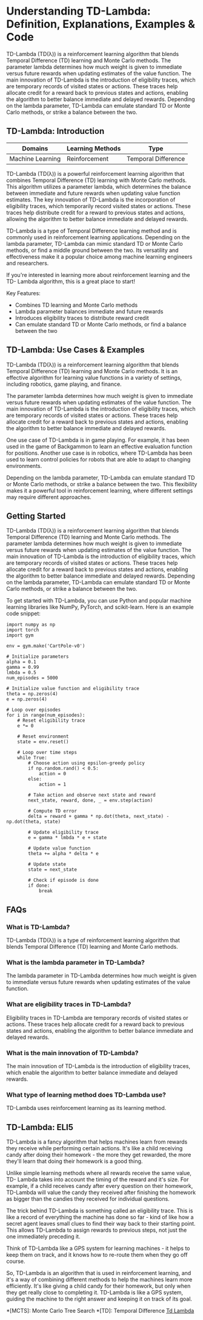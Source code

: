 # Understanding TD-Lambda: Definition, Explanations, Examples & Code

TD-Lambda (TD(λ)) is a reinforcement learning algorithm that blends Temporal
Difference (TD) learning and Monte Carlo methods. The parameter lambda
determines how much weight is given to immediate versus future rewards when
updating estimates of the value function. The main innovation of TD-Lambda is
the introduction of eligibility traces, which are temporary records of visited
states or actions. These traces help allocate credit for a reward back to
previous states and actions, enabling the algorithm to better balance
immediate and delayed rewards. Depending on the lambda parameter, TD-Lambda
can emulate standard TD or Monte Carlo methods, or strike a balance between
the two.

## TD-Lambda: Introduction

Domains | Learning Methods | Type  
---|---|---  
Machine Learning | Reinforcement | Temporal Difference  
  
TD-Lambda (TD(λ)) is a powerful reinforcement learning algorithm that combines
Temporal Difference (TD) learning with Monte Carlo methods. This algorithm
utilizes a parameter lambda, which determines the balance between immediate
and future rewards when updating value function estimates. The key innovation
of TD-Lambda is the incorporation of eligibility traces, which temporarily
record visited states or actions. These traces help distribute credit for a
reward to previous states and actions, allowing the algorithm to better
balance immediate and delayed rewards.

TD-Lambda is a type of Temporal Difference learning method and is commonly
used in reinforcement learning applications. Depending on the lambda
parameter, TD-Lambda can mimic standard TD or Monte Carlo methods, or find a
middle ground between the two. Its versatility and effectiveness make it a
popular choice among machine learning engineers and researchers.

If you're interested in learning more about reinforcement learning and the TD-
Lambda algorithm, this is a great place to start!

Key Features:

  * Combines TD learning and Monte Carlo methods
  * Lambda parameter balances immediate and future rewards
  * Introduces eligibility traces to distribute reward credit
  * Can emulate standard TD or Monte Carlo methods, or find a balance between the two

## TD-Lambda: Use Cases & Examples

TD-Lambda (TD(λ)) is a reinforcement learning algorithm that blends Temporal
Difference (TD) learning and Monte Carlo methods. It is an effective algorithm
for learning value functions in a variety of settings, including robotics,
game playing, and finance.

The parameter lambda determines how much weight is given to immediate versus
future rewards when updating estimates of the value function. The main
innovation of TD-Lambda is the introduction of eligibility traces, which are
temporary records of visited states or actions. These traces help allocate
credit for a reward back to previous states and actions, enabling the
algorithm to better balance immediate and delayed rewards.

One use case of TD-Lambda is in game playing. For example, it has been used in
the game of Backgammon to learn an effective evaluation function for
positions. Another use case is in robotics, where TD-Lambda has been used to
learn control policies for robots that are able to adapt to changing
environments.

Depending on the lambda parameter, TD-Lambda can emulate standard TD or Monte
Carlo methods, or strike a balance between the two. This flexibility makes it
a powerful tool in reinforcement learning, where different settings may
require different approaches.

## Getting Started

TD-Lambda (TD(λ)) is a reinforcement learning algorithm that blends Temporal
Difference (TD) learning and Monte Carlo methods. The parameter lambda
determines how much weight is given to immediate versus future rewards when
updating estimates of the value function. The main innovation of TD-Lambda is
the introduction of eligibility traces, which are temporary records of visited
states or actions. These traces help allocate credit for a reward back to
previous states and actions, enabling the algorithm to better balance
immediate and delayed rewards. Depending on the lambda parameter, TD-Lambda
can emulate standard TD or Monte Carlo methods, or strike a balance between
the two.

To get started with TD-Lambda, you can use Python and popular machine learning
libraries like NumPy, PyTorch, and scikit-learn. Here is an example code
snippet:

    
    
    
    import numpy as np
    import torch
    import gym
    
    env = gym.make('CartPole-v0')
    
    # Initialize parameters
    alpha = 0.1
    gamma = 0.99
    lmbda = 0.5
    num_episodes = 5000
    
    # Initialize value function and eligibility trace
    theta = np.zeros(4)
    e = np.zeros(4)
    
    # Loop over episodes
    for i in range(num_episodes):
        # Reset eligibility trace
        e *= 0
        
        # Reset environment
        state = env.reset()
        
        # Loop over time steps
        while True:
            # Choose action using epsilon-greedy policy
            if np.random.rand() < 0.5:
                action = 0
            else:
                action = 1
            
            # Take action and observe next state and reward
            next_state, reward, done, _ = env.step(action)
            
            # Compute TD error
            delta = reward + gamma * np.dot(theta, next_state) - np.dot(theta, state)
            
            # Update eligibility trace
            e = gamma * lmbda * e + state
            
            # Update value function
            theta += alpha * delta * e
            
            # Update state
            state = next_state
            
            # Check if episode is done
            if done:
                break
    
    

## FAQs

### What is TD-Lambda?

TD-Lambda (TD(λ)) is a type of reinforcement learning algorithm that blends
Temporal Difference (TD) learning and Monte Carlo methods.

### What is the lambda parameter in TD-Lambda?

The lambda parameter in TD-Lambda determines how much weight is given to
immediate versus future rewards when updating estimates of the value function.

### What are eligibility traces in TD-Lambda?

Eligibility traces in TD-Lambda are temporary records of visited states or
actions. These traces help allocate credit for a reward back to previous
states and actions, enabling the algorithm to better balance immediate and
delayed rewards.

### What is the main innovation of TD-Lambda?

The main innovation of TD-Lambda is the introduction of eligibility traces,
which enable the algorithm to better balance immediate and delayed rewards.

### What type of learning method does TD-Lambda use?

TD-Lambda uses reinforcement learning as its learning method.

## TD-Lambda: ELI5

TD-Lambda is a fancy algorithm that helps machines learn from rewards they
receive while performing certain actions. It's like a child receiving candy
after doing their homework - the more they get rewarded, the more they'll
learn that doing their homework is a good thing.

Unlike simple learning methods where all rewards receive the same value, TD-
Lambda takes into account the timing of the reward and it's size. For example,
if a child receives candy after every question on their homework, TD-Lambda
will value the candy they received after finishing the homework as bigger than
the candies they received for individual questions.

The trick behind TD-Lambda is something called an eligibility trace. This is
like a record of everything the machine has done so far - kind of like how a
secret agent leaves small clues to find their way back to their starting
point. This allows TD-Lambda to assign rewards to previous steps, not just the
one immediately preceding it.

Think of TD-Lambda like a GPS system for learning machines - it helps to keep
them on track, and it knows how to re-route them when they go off course.

So, TD-Lambda is an algorithm that is used in reinforcement learning, and it's
a way of combining different methods to help the machines learn more
efficiently. It's like giving a child candy for their homework, but only when
they get really close to completing it. TD-Lambda is like a GPS system,
guiding the machine to the right answer and keeping it on track of its goal.

  *[MCTS]: Monte Carlo Tree Search
  *[TD]: Temporal Difference
[Td Lambda](https://serp.ai/td-lambda/)
